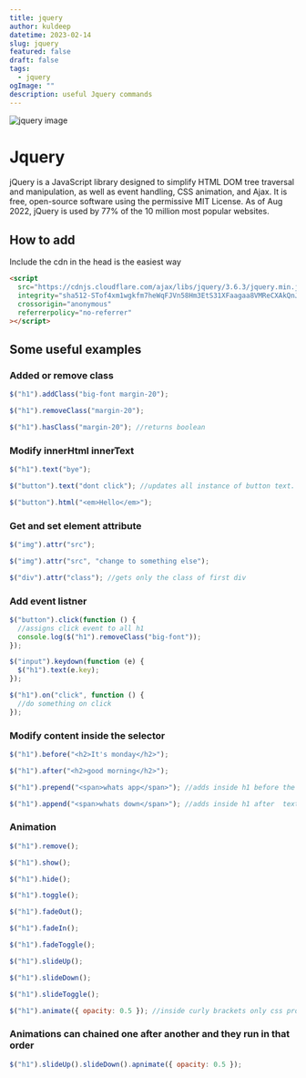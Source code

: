 ```yaml
---
title: jquery
author: kuldeep
datetime: 2023-02-14
slug: jquery
featured: false
draft: false
tags:
  - jquery
ogImage: ""
description: useful Jquery commands
---
```


<img src="https://www.devopsschool.com/blog/wp-content/uploads/2022/03/jquery.png" alt="jquery image">

# Jquery

jQuery is a JavaScript library designed to simplify HTML DOM tree traversal and manipulation, as well as event handling, CSS animation, and Ajax. It is free, open-source software using the permissive MIT License. As of Aug 2022, jQuery is used by 77% of the 10 million most popular websites.

## How to add

Include the cdn in the head is the easiest way

```html
<script
  src="https://cdnjs.cloudflare.com/ajax/libs/jquery/3.6.3/jquery.min.js"
  integrity="sha512-STof4xm1wgkfm7heWqFJVn58Hm3EtS31XFaagaa8VMReCXAkQnJZ+jEy8PCC/iT18dFy95WcExNHFTqLyp72eQ=="
  crossorigin="anonymous"
  referrerpolicy="no-referrer"
></script>
```

## Some useful examples

### Added or remove class

```js
$("h1").addClass("big-font margin-20");

$("h1").removeClass("margin-20");

$("h1").hasClass("margin-20"); //returns boolean
```

### Modify innerHtml innerText

```js
$("h1").text("bye");

$("button").text("dont click"); //updates all instance of button text.

$("button").html("<em>Hello</em>");
```

### Get and set element attribute

```js
$("img").attr("src");

$("img").attr("src", "change to something else");

$("div").attr("class"); //gets only the class of first div
```

### Add event listner

```js
$("button").click(function () {
  //assigns click event to all h1
  console.log($("h1").removeClass("big-font"));
});

$("input").keydown(function (e) {
  $("h1").text(e.key);
});

$("h1").on("click", function () {
  //do something on click
});
```

### Modify content inside the selector

```js
$("h1").before("<h2>It's monday</h2>");

$("h1").after("<h2>good morning</h2>");

$("h1").prepend("<span>whats app</span>"); //adds inside h1 before the text

$("h1").append("<span>whats down</span>"); //adds inside h1 after  text
```

### Animation

```js
$("h1").remove();

$("h1").show();

$("h1").hide();

$("h1").toggle();

$("h1").fadeOut();

$("h1").fadeIn();

$("h1").fadeToggle();

$("h1").slideUp();

$("h1").slideDown();

$("h1").slideToggle();

$("h1").animate({ opacity: 0.5 }); //inside curly brackets only css property with number can be added
```

### Animations can chained one after another and they run in that order

```js
$("h1").slideUp().slideDown().apnimate({ opacity: 0.5 });
```
